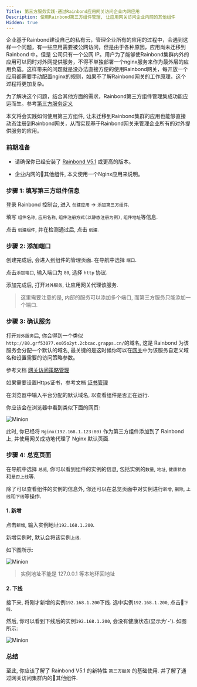 ```yaml
---
Title: 第三方服务实践-通过Rainbond应用网关访问企业内网应用
Description: 使用Rainbond第三方组件管理, 让应用网关访问企业内网的其他组件
Hidden: true
---
```


企业基于Rainbond建设自己的私有云，管理企业所有的应用的过程中，会遇到这样一个问题，有一些应用需要被公网访问，但是由于各种原因，应用尚未迁移到 Rainbond 中。但是 公司只有一个公网 IP。用户为了能够使Rainbond集群内外的应用可以同时对外网提供服务，不得不单独部署一个nginx服务来作为最外层的应用负载。这样带来的问题就是没办法直接方便的使用Rainbond网关，每开放一个应用都需要手动配置nginx的规则，如果不了解Rainbond网关的工作原理，这个过程将更加复杂。

为了解决这个问题，结合其他方面的需求，Rainbond第三方组件管理集成功能应运而生。参考[第三方服务定义](/docs/user-manual/app-creation/thirdparty-service/thirdparty-define/)

本文将会实践如何使用第三方组件, 让未迁移到Rainbond集群的应用也能够直接动态注册到Rainbond网关，从而实现基于Rainbond网关来管理企业所有的对外提供服务的应用。

### 前期准备

- 请确保你已经安装了 [Rainbond V5.1](/docs/user-operations/install/online_install/) 或更高的版本。

- 企业内网的其他组件, 本文使用一个Nginx应用来说明。

### 步骤 1: 填写第三方组件信息

登录 Rainbond 控制台, 进入 `创建应用` -> `添加第三方组件`.

填写 `组件名称`, `应用名称`, `组件注册方式(以静态注册为例)`, `组件地址`等信息.

点击 `创建组件`, 并在检测通过后, 点击 `创建`.

### 步骤 2: 添加端口

创建完成后, 会进入到组件的管理页面. 在导航中选择 `端口`.

点击`添加端口`, 输入端口为 `80`, 选择 `http` 协议.

添加完成后, 打开`对外服务`, 让应用网关代理该服务.



> 这里需要注意的是, 内部的服务可以添加多个端口, 而第三方服务只能添加一个端口.

### 步骤 3: 确认服务

打开`对外服务`后, 你会得到一个类似`http://80.grf53077.ex05o2yt.2cbcac.grapps.cn/`的域名, 这是 Rainbond 为该服务会分配一个默认的域名, 最关键的是这时候你可以在[网关](/docs/user-manual/gateway/)中为该服务自定义域名和设置需要的访问策略参数。

参考文档 [网关访问策略管理](/docs/user-manual/gateway/traffic-control/)

如果需要设置Https证书，参考文档 [证书管理](/docs/user-manual/gateway/cert-management/)

在浏览器中输入平台分配的默认域名, 以查看组件是否正在运行.

你应该会在浏览器中看到类似下面的网页:

![Minion](https://grstatic.oss-cn-shanghai.aliyuncs.com/images/docs/5.1/thirdparty/practice-1/nginx%E9%A1%B5%E9%9D%A2.png)

此时, 你已经将 `Nginx(192.168.1.123:80)` 作为第三方组件添加到了 Rainbond 上, 并使用网关成功地代理了 Nginx 默认页面.

### 步骤 4: 总览页面

在导航中选择 `总览`, 你可以看到组件的实例的信息, 包括实例的`数量`, `地址`, `健康状态`和`是否上线`等.

除了可以查看组件的实例的信息外, 你还可以在总览页面中对实例进行`新增`, `删除`, `上线`和`下线`等操作.

#### 1. 新增

点击`新增`, 输入实例地址`192.168.1.200`.

新增实例时, 默认会将该实例`上线`.

如下图所示:

![Minion](https://grstatic.oss-cn-shanghai.aliyuncs.com/images/docs/5.1/thirdparty/practice-1/%E6%96%B0%E5%A2%9E%E5%AE%9E%E4%BE%8B.png)

> 实例地址不能是 127.0.0.1 等本地环回地址

#### 2. 下线

接下来, 将刚才新增的实例`192.168.1.200`下线. 选中实例`192.168.1.200`, 点击`下线`.

然后, 你可以看到下线后的实例`192.168.1.200`, 会没有健康状态(显示为'-'). 如图所示:

![Minion](https://grstatic.oss-cn-shanghai.aliyuncs.com/images/docs/5.1/thirdparty/practice-1/%E4%B8%8B%E7%BA%BF%E5%AE%9E%E4%BE%8B.png)

### 总结

至此, 你应该了解了 Rainbond V5.1 的新特性 `第三方服务` 的基础使用. 并了解了通过网关访问集群内的其他组件.